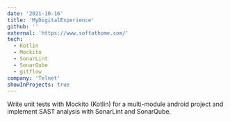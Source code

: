 ```yaml
---
date: '2021-10-16'
title: 'MyDigitalExperience'
github: ''
external: 'https://www.softathome.com/'
tech:
  - Kotlin
  - Mockito
  - SonarLint
  - SonarQube
  - gitflow
company: 'Telnet'
showInProjects: true
---
```


Write unit tests with Mockito (Kotlin) for a multi-module android project and implement SAST analysis with SonarLint and SonarQube.
